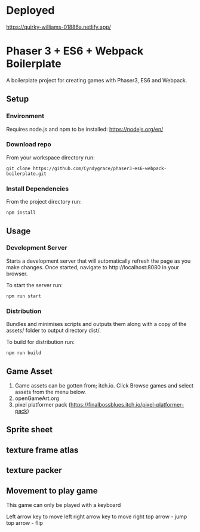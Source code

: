 # Deployed
https://quirky-williams-01886a.netlify.app/

# Phaser 3 + ES6 + Webpack Boilerplate

A boilerplate project for creating games with Phaser3, ES6 and Webpack.

## Setup

### Environment

Requires node.js and npm to be installed: https://nodejs.org/en/

### Download repo

From your workspace directory run:

`git clone https://github.com/Cyndygrace/phaser3-es6-webpack-boilerplate.git`

### Install Dependencies

From the project directory run:

`npm install`

## Usage

### Development Server

Starts a development server that will automatically refresh the page as you make changes. Once started, navigate to http://localhost:8080 in your browser.

To start the server run:

`npm run start`

### Distribution

Bundles and minimises scripts and outputs them along with a copy of the assets/ folder to output directory dist/.

To build for distribution run:

`npm run build`

## Game Asset

1. Game assets can be gotten from;
   itch.io. Click Browse games and select assets from the menu below.
2. openGameArt.org
3. pixel platformer pack (https://finalbossblues.itch.io/pixel-platformer-pack)

## Sprite sheet

## texture frame atlas

## texture packer

## Movement to play game
This game can only be played with a keyboard

Left arrow key to move left
right arrow key to move right
top arrow - jump
top arrow - flip
